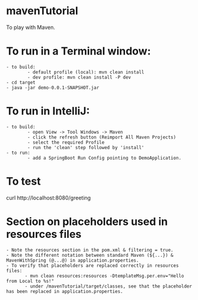 # mavenTutorial
To play with Maven.


# To run in a Terminal window:
    - to build:
            - default profile (local): mvn clean install
            - dev profile: mvn clean install -P dev
    - cd target
    - java -jar demo-0.0.1-SNAPSHOT.jar
    
    
# To run in IntelliJ:
    - to build:
            - open View -> Tool Windows -> Maven 
            - click the refresh button (Reimport All Maven Projects)
            - select the required Profile
            - run the 'clean' step followed by 'install'
    - to run:
            - add a SpringBoot Run Config pointing to DemoApplication.
        
    
# To test
curl http://localhost:8080/greeting


# Section on placeholders used in resources files
    - Note the resources section in the pom.xml & filtering = true.
    - Note the different notation between standard Maven (${...}) & MavenWithSpring (@...@) in application.properties.
    - To verify that placeholders are replaced correctly in resources files:
           - mvn clean resources:resources -DtemplateMsg.per.env="Hello from Local to %s!"
           - under /mavenTutorial/target/classes, see that the placeholder has been replaced in application.properties.
